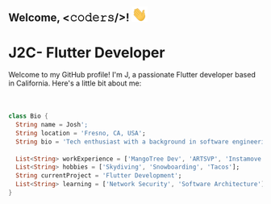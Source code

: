 ## Welcome, <𝚌𝚘𝚍𝚎𝚛𝚜/>! <img src="https://raw.githubusercontent.com/ABSphreak/ABSphreak/master/gifs/Hi.gif" width="30px"></h2>
# J2C- Flutter Developer

Welcome to my GitHub profile! I'm J, a passionate Flutter developer based in California. Here's a little bit about me:

```dart


class Bio {
  String name = Josh';
  String location = 'Fresno, CA, USA';
  String bio = 'Tech enthusiast with a background in software engineering and business.';
  
  List<String> workExperience = ['MangoTree Dev', 'ARTSVP', 'Instamove', 'Le Wagon'];
  List<String> hobbies = ['Skydiving', 'Snowboarding', 'Tacos'];
  String currentProject = 'Flutter Development';
  List<String> learning = ['Network Security', 'Software Architecture'];
}

